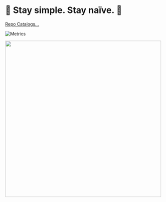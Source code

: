 # 🌟 Stay simple. Stay naïve. 👀

[Repo Catalogs...](./repo_catalog.md)

<!-- If you're using "main" as the default branch -->

![Metrics](https://github.com/ChenQiqian/ChenQiqian/blob/master/github-metrics.svg)

<img src="https://wakatime.com/share/@chenqiqian/102089f6-88b1-4701-ba8b-3cac8236c1b5.svg" style="width: 500px;"/>
